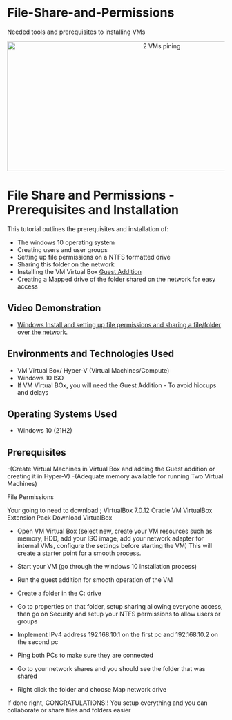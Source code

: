 # File-Share-and-Permissions

Needed tools and prerequisites to installing VMs
<p align="center">
<img width="700" height="300" src="https://i.imgur.com/1KYZw7l.png" alt="2 VMs pining"/>
</p>

<h1>File Share and Permissions - Prerequisites and Installation</h1>

<p>This tutorial outlines the prerequisites and installation of:</p>
<ul>
  <li>The windows 10 operating system</li>
  <li>Creating users and user groups</li>
  <li>Setting up file permissions on a NTFS formatted drive</li>
  <li>Sharing this folder on the network</li>
  <li>Installing the VM Virtual Box <a href="[​All supported platforms](https://download.virtualbox.org/virtualbox/7.0.12/Oracle_VM_VirtualBox_Extension_Pack-7.0.12.vbox-extpack)">Guest Addition</a></li>
  <li>Creating a Mapped drive of the folder shared on the network for easy access</li>
</ul>


<h2>Video Demonstration</h2>

- <a href="https://youtu.be/n4alBjAxGkI" target="_blank_">Windows Install and setting up file permissions and sharing a file/folder over the network.</a>

<h2>Environments and Technologies Used</h2>

- VM Virtual Box/ Hyper-V (Virtual Machines/Compute)
- Windows 10 ISO
- If VM Virtual BOx, you will need the Guest Addition - To avoid hiccups and delays

<h2>Operating Systems Used </h2>

- Windows 10</b> (21H2)

<h2>Prerequisites</h2>

-(Create Virtual Machines in Virtual Box and adding the Guest addition or creating it in Hyper-V)
-(Adequate memory available for running Two Virtual Machines)

File Permissions

Your going to need to download ;
VirtualBox 7.0.12 Oracle VM VirtualBox Extension Pack
Download VirtualBox


- Open VM Virtual Box (select new, create your VM resources such as memory, HDD, add your ISO image, add your network adapter for internal VMs, configure the settings before starting the VM) This will create a starter point for a smooth process.

- Start your VM (go through the windows 10 installation process)

- Run the guest addition for smooth operation of the VM
- Create a folder in the C: drive
- Go to properties on that folder, setup sharing allowing everyone access, then go on Security and setup your NTFS permissions to allow users or groups
- Implement IPv4 address 192.168.10.1 on the first pc and 192.168.10.2 on the second pc
- Ping both PCs to make sure they are connected
- Go to your network shares and you should see the folder that was shared
- Right click the folder and choose Map network drive


If done right, CONGRATULATIONS!! You setup everything and you can collaborate or share files and folders easier


